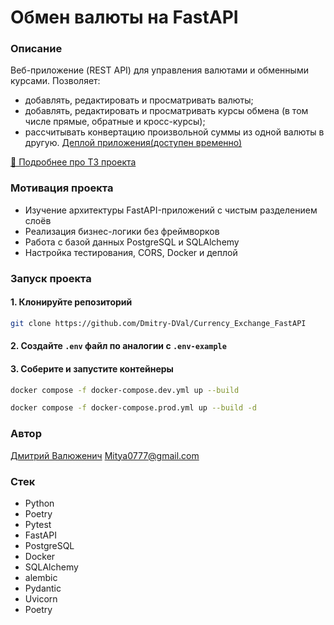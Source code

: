 # Обмен валюты на FastAPI

### Описание
Веб-приложение (REST API) для управления валютами и обменными курсами.
Позволяет:
- добавлять, редактировать и просматривать валюты;
- добавлять, редактировать и просматривать курсы обмена (в том числе прямые, обратные и кросс-курсы);
- рассчитывать конвертацию произвольной суммы из одной валюты в другую.
[Деплой приложения(доступен временно)](http://217.114.15.7:8801/)

[📄 Подробнее про ТЗ проекта](https://zhukovsd.github.io/python-backend-learning-course/projects/currency-exchange/)


### Мотивация проекта
- Изучение архитектуры FastAPI-приложений с чистым разделением слоёв
- Реализация бизнес-логики без фреймворков
- Работа с базой данных PostgreSQL и SQLAlchemy
- Настройка тестирования, CORS, Docker и деплой


### Запуск проекта
#### 1. Клонируйте репозиторий
```bash
git clone https://github.com/Dmitry-DVal/Currency_Exchange_FastAPI
```

#### 2. Создайте `.env` файл по аналогии с `.env-example`

#### 3. Соберите и запустите контейнеры
```bash
docker compose -f docker-compose.dev.yml up --build

docker compose -f docker-compose.prod.yml up --build -d
```


### Автор
[Дмитрий Валюженич](https://t.me/Dmitry_D321)
Mitya0777@gmail.com

### Стек
- Python 
- Poetry
- Pytest
- FastAPI 
- PostgreSQL
- Docker
- SQLAlchemy
- alembic
- Pydantic
- Uvicorn
- Poetry

